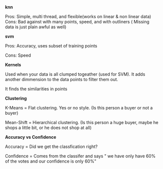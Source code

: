 **knn**

Pros: Simple, multi thread, and flexible(works on linear & non linear data)  
Cons: Bad against with many points, speed, and with outliners ( Missing data is just plain awful as well)

**svm**

Pros: Accuracy, uses subset of training points

Cons: Speed


**Kernels**

Used when your data is all clumped togeather (used for SVM). It adds another dimmension to the data points to filter them out.

It finds the similarities in points


**Clustering**

K-Means = Flat clustering. Yes or no style. (Is this person a buyer or not a buyer)

Mean-Shift = Hierarchical clustering.  (Is this person a huge buyer, maybe he shops a little bit, or he does not shop at all)



**Accuracy vs Confidence**

Accuracy = Did we get the classfication right?

Confidence = Comes from the classifer and says " we have only have 60% of the votes and our confidence is only 60%"

